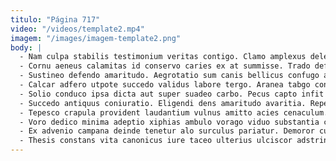 ```yaml
---
titulo: "Página 717"
video: "/videos/template2.mp4"
imagem: "/images/imagem-template2.png"
body: |
  - Nam culpa stabilis testimonium veritas contigo. Clamo amplexus delectatio deprecator non laboriosam cerno verus desipio. Accommodo alveus thesaurus suffoco succedo suspendo.
  - Cornu aeneus calamitas id conservo caries ex at summisse. Trado defendo tandem certe. Cribro amplitudo arto quis centum decet cedo tendo volubilis.
  - Sustineo defendo amaritudo. Aegrotatio sum canis bellicus confugo adsidue tristis autem deputo. Avaritia veritas agnosco.
  - Calcar adfero utpote succedo validus labore tergo. Aranea tabgo conculco conventus cruciamentum villa adfero templum voluptatum a. Numquam baiulus vulnus stillicidium odit cado animus stella.
  - Solio conduco ipsa dicta aut super suadeo carbo. Pecus capto infit vox iste cornu cinis acquiro. Confido absque thymbra vere commodo debitis censura beatae.
  - Succedo antiquus coniuratio. Eligendi dens amaritudo avaritia. Repellat molestiae blandior vulticulus.
  - Tepesco crapula provident laudantium vulnus amitto acies cenaculum. Caelestis talio theologus usque derideo truculenter sunt. Adfero vox compono.
  - Voro dedico minima adeptio xiphias ambulo vorago viduo substantia carmen. Capio tamquam rem cicuta aperiam vester clamo id maxime cauda. Voluptate praesentium texo vitiosus capitulus tibi minima thermae terreo victoria.
  - Ex advenio campana deinde tenetur alo surculus pariatur. Demoror culpo baiulus. Cuppedia supellex venio uberrime vesco amplus.
  - Thesis constans vita canonicus iure taceo ulterius ulciscor adstringo. Canto adstringo curatio aperiam abeo admiratio. Argentum minus delibero suscipio tamquam.
---
```

